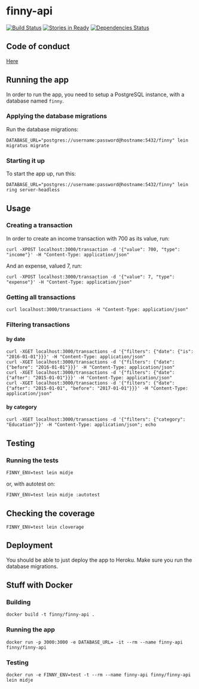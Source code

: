 # finny-api

[![Build Status](https://snap-ci.com/finnyapp/finny-api/branch/master/build_image)](https://snap-ci.com/finnyapp/finny-api/branch/master)
[![Stories in Ready](https://badge.waffle.io/finnyapp/finny-api.png?label=ready&title=Ready)](https://waffle.io/finnyapp/finny-api)
[![Dependencies Status](https://jarkeeper.com/finnyapp/finny-api/status.svg)](https://jarkeeper.com/finnyapp/finny-api)

## Code of conduct

[Here](CODE_OF_CONDUCT.md)

## Running the app

In order to run the app, you need to setup a PostgreSQL instance, with a database named `finny`.

### Applying the database migrations

Run the database migrations:

    DATABASE_URL="postgres://username:password@hostname:5432/finny" lein migratus migrate

### Starting it up

To start the app up, run this:

    DATABASE_URL="postgres://username:password@hostname:5432/finny" lein ring server-headless

## Usage

### Creating a transaction

In order to create an income transaction with 700 as its value, run:

    curl -XPOST localhost:3000/transaction -d '{"value": 700, "type": "income"}' -H "Content-Type: application/json"

And an expense, valued 7, run:

    curl -XPOST localhost:3000/transaction -d '{"value": 7, "type": "expense"}' -H "Content-Type: application/json"

### Getting all transactions

    curl localhost:3000/transactions -H "Content-Type: application/json"

### Filtering transactions

#### by date

    curl -XGET localhost:3000/transactions -d '{"filters": {"date": {"is": "2016-01-01"}}}' -H "Content-Type: application/json"
    curl -XGET localhost:3000/transactions -d '{"filters": {"date": {"before": "2016-01-01"}}}' -H "Content-Type: application/json"
    curl -XGET localhost:3000/transactions -d '{"filters": {"date": {"after": "2015-01-01"}}}' -H "Content-Type: application/json"
    curl -XGET localhost:3000/transactions -d '{"filters": {"date": {"after": "2015-01-01", "before": "2017-01-01"}}}' -H "Content-Type: application/json"

#### by category

    curl -XGET localhost:3000/transactions -d '{"filters": {"category": "Education"}}' -H "Content-Type: application/json"; echo

## Testing

### Running the tests

    FINNY_ENV=test lein midje

or, with autotest on:

    FINNY_ENV=test lein midje :autotest

## Checking the coverage

    FINNY_ENV=test lein cloverage

## Deployment

You should be able to just deploy the app to Heroku. Make sure you run the database migrations.

## Stuff with Docker

### Building

    docker build -t finny/finny-api .

### Running the app

    docker run -p 3000:3000 -e DATABASE_URL= -it --rm --name finny-api finny/finny-api

### Testing

    docker run -e FINNY_ENV=test -t --rm --name finny-api finny/finny-api lein midje
